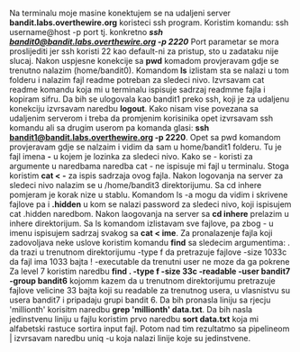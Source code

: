 Na terminalu moje masine konektujem se na udaljeni server **bandit.labs.overthewire.org** koristeci
ssh program. Koristim komandu:
ssh username@host -p port tj. konkretno **_ssh bandit0@bandit.labs.overthewire.org -p 2220_**
Port parametar se mora proslijediti jer ssh koristi 22 kao default-ni za pristup, sto u zadataku nije slucaj.
Nakon uspjesne konekcije sa **pwd** komadom provjeravam gdje se trenutno nalazim (home/bandit0).
Komandom **ls** izlistam sta se nalazi u tom folderu i nalazim fajl readme potreban za sledeci nivo.
Izvrsavam cat readme komandu koja mi u terminalu ispisuje sadrzaj readmme fajla i kopiram sifru.
Da bih se ulogovala kao bandit1 preko ssh, koji je za udaljenu konekciju izvrsavam naredbu **logout**.
Kako nisam vise povezana sa udaljenim serverom i treba da promjenim korisinika opet izvrsavam ssh komandu ali sa drugim
userom pa komanda glasi: **ssh bandit1@bandit.labs.overthewire.org -p 2220**.
Opet sa pwd komandom provjeravam gdje se nalzaim i vidim da sam u home/bandit1 folderu.
Tu je fajl imena **-** u kojem je lozinka za sledeci nivo. Kako se - koristi za argumente u naredbama naredba cat - ne 
ispisuje mi fajl u terminalu. Stoga koristim **cat < -** za ispis sadrzaja ovog fajla.
Nakon logovanja na server za sledeci nivo nalazim se u /home/bandit3 direktorijumu.
Sa cd inhere pomjeram je korak nize u stablu.
Komandom ls -a mogu da vidim i skrivene fajlove pa i **.hidden** u kom se nalazi password za sledeci nivo, koji ispisujem cat .hidden naredbom.
Nakon laogovanja na server sa **cd inhere** prelazim u inhere direktorijum. 
Sa ls komandom izlistavam sve fajlove, pa zbog - u imenu ispisujem sadrzaj svakog sa **cat < ime**.
Za pronalazenje fajla koji zadovoljava neke uslove koristim komandu **find** sa sledecim argumentima:
    . da trazi u trenutnom direktorijumu
    -type f da pretrazuje fajlove
    -size 1033c da fajl ima 1033 bajta
    ! -executable da trenutni user ne moze da ga pokrene
Za level 7 koristim naredbu **find . -type f -size 33c -readable -user bandit7 -group bandit6**
kojomm kazem da u trenutnom direktorijumu pretrazuje fajlove velicine 33 bajta koji su readable za trenutnog usera,  u vlasnistvu su usera bandit7 i pripadaju grupi bandit 6.
Da bih pronasla liniju sa rjecju 'millionth' korisitm naredbu **grep 'millionth' data.txt**.
Da bih nasla jedinstvenu liniju u fajlu koristim prvo naredbu **sort data.txt** koja mi alfabetski
rastuce sortira input fajl. Potom nad tim rezultatmo sa pipelineom | izvrsavam naredbu uniq -u koja nalazi linije koje su jedinstvene.




